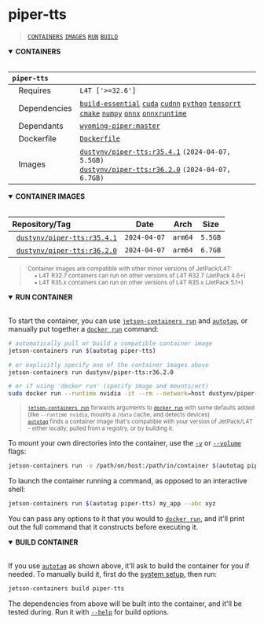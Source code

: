 # piper-tts

> [`CONTAINERS`](#user-content-containers) [`IMAGES`](#user-content-images) [`RUN`](#user-content-run) [`BUILD`](#user-content-build)

<details open>
<summary><b><a id="containers">CONTAINERS</a></b></summary>
<br>

| **`piper-tts`** | |
| :-- | :-- |
| &nbsp;&nbsp;&nbsp;Requires | `L4T ['>=32.6']` |
| &nbsp;&nbsp;&nbsp;Dependencies | [`build-essential`](/packages/build/build-essential) [`cuda`](/packages/cuda/cuda) [`cudnn`](/packages/cuda/cudnn) [`python`](/packages/build/python) [`tensorrt`](/packages/tensorrt) [`cmake`](/packages/build/cmake/cmake_pip) [`numpy`](/packages/numpy) [`onnx`](/packages/onnx) [`onnxruntime`](/packages/onnxruntime) |
| &nbsp;&nbsp;&nbsp;Dependants | [`wyoming-piper:master`](/packages/smart-home/wyoming/piper) |
| &nbsp;&nbsp;&nbsp;Dockerfile | [`Dockerfile`](Dockerfile) |
| &nbsp;&nbsp;&nbsp;Images | [`dustynv/piper-tts:r35.4.1`](https://hub.docker.com/r/dustynv/piper-tts/tags) `(2024-04-07, 5.5GB)`<br>[`dustynv/piper-tts:r36.2.0`](https://hub.docker.com/r/dustynv/piper-tts/tags) `(2024-04-07, 6.7GB)` |

</details>

<details open>
<summary><b><a id="images">CONTAINER IMAGES</a></b></summary>
<br>

| Repository/Tag | Date | Arch | Size |
| :-- | :--: | :--: | :--: |
| &nbsp;&nbsp;[`dustynv/piper-tts:r35.4.1`](https://hub.docker.com/r/dustynv/piper-tts/tags) | `2024-04-07` | `arm64` | `5.5GB` |
| &nbsp;&nbsp;[`dustynv/piper-tts:r36.2.0`](https://hub.docker.com/r/dustynv/piper-tts/tags) | `2024-04-07` | `arm64` | `6.7GB` |

> <sub>Container images are compatible with other minor versions of JetPack/L4T:</sub><br>
> <sub>&nbsp;&nbsp;&nbsp;&nbsp;• L4T R32.7 containers can run on other versions of L4T R32.7 (JetPack 4.6+)</sub><br>
> <sub>&nbsp;&nbsp;&nbsp;&nbsp;• L4T R35.x containers can run on other versions of L4T R35.x (JetPack 5.1+)</sub><br>
</details>

<details open>
<summary><b><a id="run">RUN CONTAINER</a></b></summary>
<br>

To start the container, you can use [`jetson-containers run`](/docs/run.md) and [`autotag`](/docs/run.md#autotag), or manually put together a [`docker run`](https://docs.docker.com/engine/reference/commandline/run/) command:
```bash
# automatically pull or build a compatible container image
jetson-containers run $(autotag piper-tts)

# or explicitly specify one of the container images above
jetson-containers run dustynv/piper-tts:r36.2.0

# or if using 'docker run' (specify image and mounts/ect)
sudo docker run --runtime nvidia -it --rm --network=host dustynv/piper-tts:r36.2.0
```
> <sup>[`jetson-containers run`](/docs/run.md) forwards arguments to [`docker run`](https://docs.docker.com/engine/reference/commandline/run/) with some defaults added (like `--runtime nvidia`, mounts a `/data` cache, and detects devices)</sup><br>
> <sup>[`autotag`](/docs/run.md#autotag) finds a container image that's compatible with your version of JetPack/L4T - either locally, pulled from a registry, or by building it.</sup>

To mount your own directories into the container, use the [`-v`](https://docs.docker.com/engine/reference/commandline/run/#volume) or [`--volume`](https://docs.docker.com/engine/reference/commandline/run/#volume) flags:
```bash
jetson-containers run -v /path/on/host:/path/in/container $(autotag piper-tts)
```
To launch the container running a command, as opposed to an interactive shell:
```bash
jetson-containers run $(autotag piper-tts) my_app --abc xyz
```
You can pass any options to it that you would to [`docker run`](https://docs.docker.com/engine/reference/commandline/run/), and it'll print out the full command that it constructs before executing it.
</details>
<details open>
<summary><b><a id="build">BUILD CONTAINER</b></summary>
<br>

If you use [`autotag`](/docs/run.md#autotag) as shown above, it'll ask to build the container for you if needed.  To manually build it, first do the [system setup](/docs/setup.md), then run:
```bash
jetson-containers build piper-tts
```
The dependencies from above will be built into the container, and it'll be tested during.  Run it with [`--help`](/jetson_containers/build.py) for build options.
</details>
